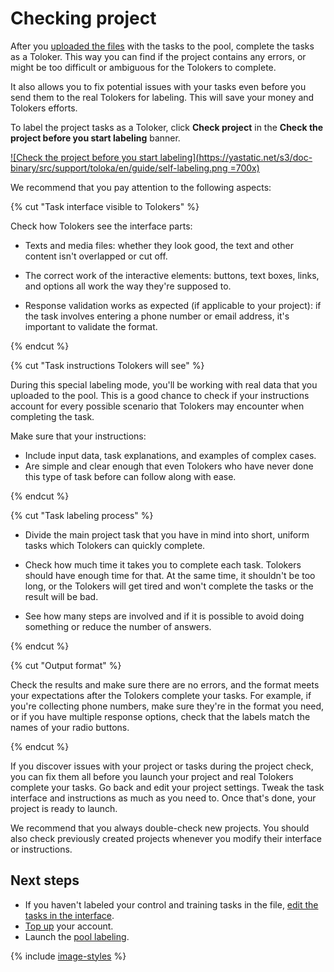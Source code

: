 # Checking project

After you [uploaded the files](task_upload.md) with the tasks to the pool, complete the tasks as a Toloker. This way you can find if the project contains any errors, or might be too difficult or ambiguous for the Tolokers to complete.

It also allows you to fix potential issues with your tasks even before you send them to the real Tolokers for labeling. This will save your money and Tolokers efforts.

To label the project tasks as a Toloker, click **Check project** in the **Check the project before you start labeling** banner.

[![Check the project before you start labeling](https://yastatic.net/s3/doc-binary/src/support/toloka/en/guide/self-labeling.png =700x)](https://yastatic.net/s3/doc-binary/src/support/toloka/en/guide/self-labeling.png)

We recommend that you pay attention to the following aspects:

{% cut "Task interface visible to Tolokers" %}

Check how Tolokers see the interface parts:

- Texts and media files: whether they look good, the text and other content isn't overlapped or cut off.

- The correct work of the interactive elements: buttons, text boxes, links, and options all work the way they're supposed to.

- Response validation works as expected (if applicable to your project): if the task involves entering a phone number or email address, it's important to validate the format.

{% endcut %}

{% cut "Task instructions Tolokers will see" %}

During this special labeling mode, you'll be working with real data that you uploaded to the pool. This is a good chance to check if your instructions account for every possible scenario that Tolokers may encounter when completing the task.

Make sure that your instructions:

- Include input data, task explanations, and examples of complex cases.
- Are simple and clear enough that even Tolokers who have never done this type of task before can follow along with ease.

{% endcut %}

{% cut "Task labeling process" %}

- Divide the main project task that you have in mind into short, uniform tasks which Tolokers can quickly complete.

- Check how much time it takes you to complete each task. Tolokers should have enough time for that. At the same time, it shouldn't be too long, or the Tolokers will get tired and won't complete the tasks or the result will be bad.

- See how many steps are involved and if it is possible to avoid doing something or reduce the number of answers.

{% endcut %}

{% cut "Output format" %}

Check the results and make sure there are no errors, and the format meets your expectations after the Tolokers complete your tasks. For example, if you're collecting phone numbers, make sure they're in the format you need, or if you have multiple response options, check that the labels match the names of your radio buttons.

{% endcut %}

If you discover issues with your project or tasks during the project check, you can fix them all before you launch your project and real Tolokers complete your tasks. Go back and edit your project settings. Tweak the task interface and instructions as much as you need to. Once that's done, your project is ready to launch.

We recommend that you always double-check new projects. You should also check previously created projects whenever you modify their interface or instructions.

## Next steps

- If you haven't labeled your control and training tasks in the file, [edit the tasks in the interface](task_markup.md).
- [Top up](refill.md) your account.
- Launch the [pool labeling](pool-run-and-stop.md).

{% include [image-styles](../../../_includes/image-styles.md) %}